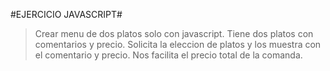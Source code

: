 #EJERCICIO JAVASCRIPT#

>Crear menu de dos platos solo con javascript.
>Tiene dos platos con comentarios y precio.
>Solicita la eleccion de platos y los muestra con el comentario y precio.
>Nos facilita el precio total de la comanda.
